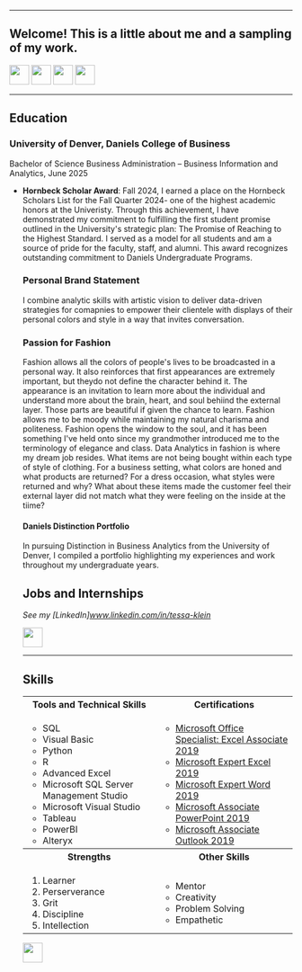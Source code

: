 <a name="top"></a>
<hr>

## Welcome! This is a little about me and a sampling of my work.
[<img src="https://user-images.githubusercontent.com/91146906/162140860-bfb69654-5603-49bd-a7a1-a836ab1c772c.svg" height="35"/>](#education)
[<img src="https://user-images.githubusercontent.com/91146906/152290724-72946642-3e58-4ba3-b5b8-b687628526b1.svg" height="35"/>](#DanielsDistinction)
[<img src="https://user-images.githubusercontent.com/91146906/162140921-207cd392-cfe5-40e6-a84e-0a16e19e405a.svg" height="35"/>](#profExp)
[<img src="https://user-images.githubusercontent.com/91146906/162140965-cf707805-9abd-43f7-8314-4f96794c44dc.svg" height="35"/>](#skills)

<a name="education"></a>
<hr>

## Education
### University of Denver, Daniels College of Business
Bachelor of Science Business Administration – Business Information and Analytics, June 2025

<ul>
  <li><b>Hornbeck Scholar Award</b>: Fall 2024, I earned a place on the Hornbeck Scholars List for the Fall Quarter 2024- one of the highest academic honors at the Univeristy. Through this achievement, I have demonstrated my commitment to fulfilling the first student promise outlined in the University's strategic plan: The Promise of Reaching to the Highest Standard. I served as a model for all students and am a source of pride for the faculty, staff, and alumni. This award recognizes outstanding commitment to Daniels Undergraduate Programs.</li>

<a name="Personal Brand Statement"></a>
### Personal Brand Statement
I combine analytic skills with artistic vision to deliver data-driven strategies for comapnies to empower their clientele with displays of their personal colors and style in a way that invites conversation.


<a name="Passion for Fashion"></a>
### Passion for Fashion
Fashion allows all the colors of people's lives to be broadcasted in a personal way. It also reinforces that first appearances are extremely important, but theydo not define the character behind it. The appearance is an invitation to learn more about the individual and understand more about the brain, heart, and soul behiind the external layer. Those parts are beautiful if given the chance to learn. Fashion allows me to be moody while maintaining my natural charisma and politeness. Fashion opens the window to the soul, and it has been something I've held onto since my grandmother introduced me to the terminology of elegance and class. Data Analytics in fashion is where my dream job resides. What items are not being bought within each type of style of clothing. For a business setting, what colors are honed and what products are returned? For a dress occasion, what styles were returned and why? What about these items made the customer feel their external layer did not match what they were feeling on the inside at the tiime? 


<a name="DanielsDistinction"></a>
#### Daniels Distinction Portfolio
In pursuing Distinction in Business Analytics from the University of Denver, I compiled a portfolio highlighting my experiences and work throughout my undergraduate years. 



## Jobs and Internships
<i>See my [LinkedIn]www.linkedin.com/in/tessa-klein</i>

[<img src="https://user-images.githubusercontent.com/91146906/152072378-b0168a2d-e85c-47c6-a272-fcfb3f6a44ae.svg" height="35"/>](#top)

<a name="skills"></a>
<hr>

## Skills

<table>
  <tr>
    <th>Tools and Technical Skills</th>
    <th>Certifications</th>
  </tr>
  <tr>
    <td>
     <ul>
        <li>SQL</li>
        <li>Visual Basic</li>
        <li>Python</li>
        <li>R</li>
        <li>Advanced Excel</li>
        <li>Microsoft SQL Server Management Studio</li>
        <li>Microsoft Visual Studio</li>
        <li>Tableau</li>
       <li>PowerBI</li>
        <li>Alteryx</li>
      </ul>
    </td>
    <td>
     <ul>
        <li><a href = "https://www.credly.com/badges/6a4c6dcd-14bc-400c-aac2-c75ddce0066b">Microsoft Office Specialist: Excel Associate 2019</a></li>
        <li><a href = "https://www.credly.com/badges/50c68bce-02a6-4a78-b649-c728c9d39745">Microsoft Expert Excel 2019</a></li>
        <li><a href = "https://www.credly.com/badges/6d9cc146-9be4-40db-a174-2a8ac05e448c">Microsoft Expert Word 2019</a></li>
        <li><a href = "https://www.credly.com/badges/c395d865-d559-4f41-8d42-0a22d7e7a62c">Microsoft Associate PowerPoint 2019</a></li>
       <li><a href = "https://www.credly.com/badges/f4d1fccb-2c8c-44a7-997c-d909c1728a10">Microsoft Associate Outlook 2019</a></li>
      </ul>
    </td>
  </tr>
  <tr>
    <th>Strengths</th>
    <th>Other Skills</th>
 </tr>
 <tr>
   <td>
     <ol>
        <li>Learner</li>
        <li>Perserverance</li>
        <li>Grit</li>
        <li>Discipline</li>
        <li>Intellection</li>
     </ol>
   </td>
   <td>
     <ul>
        <li>Mentor</li>
        <li>Creativity</li>
       <li>Problem Solving</li>
       <li>Empathetic</li>
     </ul>
   </td>
 </tr>
</table>

[<img src="https://user-images.githubusercontent.com/91146906/152072378-b0168a2d-e85c-47c6-a272-fcfb3f6a44ae.svg" height="35"/>](#top)

